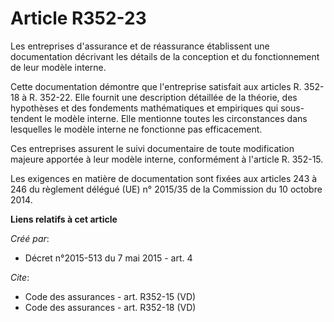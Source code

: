 # Article R352-23

Les entreprises d'assurance et de réassurance établissent une documentation décrivant les détails de la conception et du
fonctionnement de leur modèle interne. 

Cette documentation démontre que l'entreprise satisfait aux articles R. 352-18 à R. 352-22. Elle fournit une description
détaillée de la théorie, des hypothèses et des fondements mathématiques et empiriques qui sous-tendent le modèle interne.
Elle mentionne toutes les circonstances dans lesquelles le modèle interne ne fonctionne pas efficacement. 

Ces entreprises assurent le suivi documentaire de toute modification majeure apportée à leur modèle interne, conformément à
l'article R. 352-15. 

Les exigences en matière de documentation sont fixées aux articles 243 à 246 du règlement délégué (UE) n° 2015/35 de la
Commission du 10 octobre 2014.

**Liens relatifs à cet article**

_Créé par_:

  - Décret n°2015-513 du 7 mai 2015 - art. 4

_Cite_:

  - Code des assurances - art. R352-15 (VD)
  - Code des assurances - art. R352-18 (VD)
